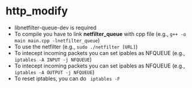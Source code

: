 # http_modify

- libnetfilter-queue-dev is required
- To compile you have to link **netfilter_queue** with cpp file (e.g., `g++ -o main main.cpp -lnetfilter_queue`)
- To use the netfilter (e.g., `sudo ./netfilter [URL]`)
- To intecept incoming packets you can set ipables as NFQUEUE (e.g., ` iptables -A INPUT -j NFQUEUE`)
- To intecept incoming packets you can set ipables as NFQUEUE (e.g., ` iptables -A OUTPUT -j NFQUEUE`)
- To reset iptables, you can do ` iptables -F`
